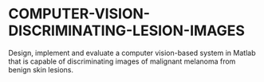 # COMPUTER-VISION-DISCRIMINATING-LESION-IMAGES
Design, implement and evaluate a computer vision-based system in Matlab that is capable of discriminating images of malignant melanoma from benign skin lesions. 
